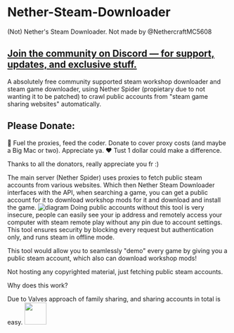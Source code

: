 # Nether-Steam-Downloader
(Not) Nether's Steam Downloader.
Not made by @NethercraftMC5608
## [Join the community on Discord — for support, updates, and exclusive stuff.](https://discord.gg/bs9TMxMJk9)
A absolutely free community supported steam workshop downloader and steam game downloader, using Nether Spider (propietary due to not wanting it to be patched) to crawl public accounts from "steam game sharing websites" automatically.

## Please Donate:

💸 Fuel the proxies, feed the coder.
Donate to cover proxy costs (and maybe a Big Mac or two). Appreciate ya. ❤️
Tust 1 dollar could make a difference.

Thanks to all the donators, really appreciate you fr :)

The main server (Nether Spider) uses proxies to fetch public steam accounts from various websites. Which then Nether Steam Downloader interfaces with the API, when searching a game, you can get a public account for it to download workshop mods for it and download and install the game.
![diagram](https://github.com/user-attachments/assets/30c6c6f5-496f-4c96-a814-99da25d4268a)
Doing public accounts without this tool is very insecure, people can easily see your ip address and remotely access your computer with steam remote play without any pin due to account settings. This tool ensures security by blocking every request but authentication only, and runs steam in offline mode.

This tool would allow you to seamlessly "demo" every game by giving you a public steam account, which also can download workshop mods!


Not hosting any copyrighted material, just fetching public steam accounts.

Why does this work?

Due to Valves approach of family sharing, and sharing accounts in total is easy.
<img src="https://github.com/user-attachments/assets/7501716d-dff2-4ff6-a17e-1113495d80d5" width=50px>

